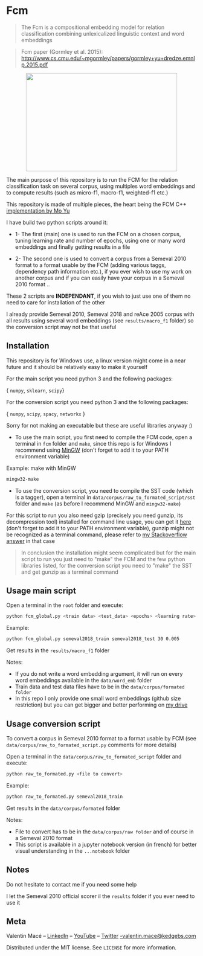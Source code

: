 
# Fcm
>The Fcm is a compositional embedding model for relation classification combining unlexicalized linguistic context
and word embeddings

>Fcm paper (Gormley et al. 2015): http://www.cs.cmu.edu/~mgormley/papers/gormley+yu+dredze.emnlp.2015.pdf

<p align="center">
  <img src="./data/corpus/raw_to_formated_script/notebook/img/fcm_nn.png"
       width="400" height="260">
</p>

The main purpose of this repository is to run the FCM for the relation classification task on several corpus, using multiples word embeddings and to compute results (such as micro-f1, macro-f1, weighted-f1 etc.)

This repository is made of multiple pieces, the heart being the FCM C++ [implementation by Mo Yu](https://github.com/Gorov/FCM_nips_workshop)

I have build two python scripts around it:

- 1- The first (main) one is used to run the FCM on a chosen corpus, tuning learning rate and number of epochs, using one or many word embeddings and finally getting results in a file

- 2- The second one is used to convert a corpus from a Semeval 2010 format to a format usable by the FCM (adding various taggs, dependency path information etc.), if you ever wish to use my work on another corpus and if you can easily have your corpus in a Semeval 2010 format ..

These 2 scripts are **INDEPENDANT**, if you wish to just use one of them no need to care for installation of the other

I already provide Semeval 2010, Semeval 2018 and reAce 2005 corpus with all results using several word embeddings (see ``results/macro_f1`` folder) so the conversion script may not be that useful

## Installation

This repository is for Windows use, a linux version might come in a near future and it should be relatively easy to make it yourself

For the main script you need python 3 and the following packages:

{ ``numpy``, ``sklearn``, ``scipy``}

For the conversion script you need python 3 and the following packages:

{ ``numpy``,  ``scipy``, ``spacy``, ``networkx`` }

Sorry for not making an executable but these are useful libraries anyway :)


- To use the main script, you first need to compile the FCM code, open a terminal in ``fcm`` folder and ``make``, since this repo is for Windows I recommend using [MinGW](https://sourceforge.net/projects/mingw-w64/) (don't forget to add it to your PATH environment variable)

Example: make with MinGW

```sh
mingw32-make
```

- To use the conversion script, you need to compile the SST code (which is a tagger), open a terminal in ``data/corpus/raw_to_formated_script/sst`` folder and ``make`` (as before I recommend MinGW and ``mingw32-make``)

For this script to run you also need gzip (precisely you need gunzip, its decompression tool) installed for command line usage, you can get it [here](http://gnuwin32.sourceforge.net/packages/gzip.htm) (don't forget to add it to your PATH environment variable), gunzip might not be recognized as a terminal command, please refer to [my Stackoverflow answer](https://stackoverflow.com/questions/51905489/using-gunzip-on-windows-in-command-line/51905574#51905574) in that case

>In conclusion the installation might seem complicated but for the main script to run you just need to "make" the FCM and the few python libraries listed, for the conversion script you need to "make" the SST and get gunzip as a terminal command


## Usage main script

Open a terminal in the ``root`` folder and execute:
```sh
python fcm_global.py <train data> <test_data> <epochs> <learning rate> [word embeddings]
```
Example:
```sh
python fcm_global.py semeval2018_train semeval2018_test 30 0.005
```
Get results in the ``results/macro_f1`` folder

Notes:
- If you do not write a word embedding argument, it will run on every word embeddings available in the ``data/word_emb`` folder
- Train data and test data files have to be in the ``data/corpus/formated folder``
- In this repo I only provide one small word embeddings (github size restriction) but you can get bigger and better performing on [my drive](https://drive.google.com/drive/folders/18KrHhJcpOouFEf1Dgqw8N6Hpg6gxEZjH)


## Usage conversion script

To convert a corpus in Semeval 2010 format to a format usable by FCM (see ``data/corpus/raw_to_formated_script.py`` comments for more details)

Open a terminal in the ``data/corpus/raw_to_formated_script`` folder and execute:
```sh
python raw_to_formated.py <file to convert>
```
Example:
```sh
python raw_to_formated.py semeval2018_train
```
Get results in the ``data/corpus/formated`` folder

Notes:
- File to convert has to be in the ``data/corpus/raw folder`` and of course in a Semeval 2010 format
- This script is available in a jupyter notebook version (in french) for better visual understanding in the ``...notebook`` folder

## Notes

Do not hesitate to contact me if you need some help

I let the Semeval 2010 official scorer il the ``results`` folder if you ever need to use it

## Meta

Valentin Macé – [LinkedIn](https://www.linkedin.com/in/valentin-mac%C3%A9-310683165/) – [YouTube](https://www.youtube.com/channel/UCMIW0JKxoxBDM5yiiF17SrA) – [Twitter](https://twitter.com/ValentinMace) -valentin.mace@kedgebs.com

Distributed under the MIT license. See ``LICENSE`` for more information.
